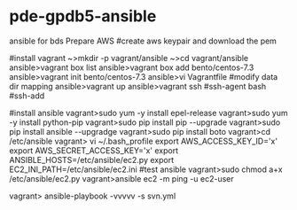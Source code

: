 # pde-gpdb5-ansible
ansible for bds
Prepare AWS
#create aws keypair and download the pem



#install vagrant
~>mkdir -p vagrant/ansible
~>cd vagrant/ansible
ansible>vagrant box list
ansible>vagrant box add bento/centos-7.3
ansible>vagrant init bento/centos-7.3
ansible>vi Vagrantfile
#modify data dir mapping
ansible>vagrant up
ansible>vagrant ssh
#ssh-agent bash
#ssh-add <pem>

#install ansible
vagrant>sudo yum -y install epel-release
vagrant>sudo yum -y install python-pip
vagrant>sudo pip install pip --upgrade
vagrant>sudo pip install ansible --upgradge
vagrant>sudo pip install boto
vagrant>cd /etc/ansible
vagrant> vi ~/.bash_profile
export AWS_ACCESS_KEY_ID='x'
export AWS_SECRET_ACCESS_KEY='x'
export ANSIBLE_HOSTS=/etc/ansible/ec2.py
export EC2_INI_PATH=/etc/ansible/ec2.ini
#test ansible
vagrant>sudo chmod a+x /etc/ansible/ec2.py
vagrant>ansible ec2 -m ping -u ec2-user

vagrant> ansible-playbook -vvvvv -s svn.yml



